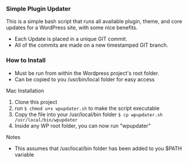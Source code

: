### Simple Plugin Updater
This is a simple bash script that runs all available plugin, theme, and core updates for a WordPress site, with some nice benefits.
* Each Update is placed in a unique GIT commit.  
* All of the commits are made on a new timestamped GIT branch.

### How to Install
* Must be run from within the Wordpress project's root folder.
* Can be copied to you /usr/bin/local folder for easy access

Mac Installation
1. Clone this project
2. run `$ chmod u+x wpupdater.sh` to make the script executable
3. Copy the file into your /usr/local/bin folder
    `$ cp wpupdater.sh /usr/local/bin/wpupdater`
4. Inside any WP root folder, you can now run "wpupdater"

Notes
* This assumes that /usr/local/bin folder has been added to you $PATH variable
